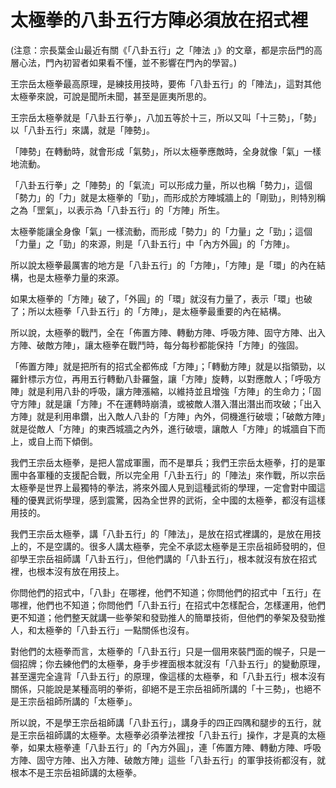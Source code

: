 # 太極拳的八卦五行方陣必須放在招式裡

(注意：宗長葉金山最近有關《「八卦五行」之「陣法 」》的文章，都是宗岳門的高層心法，門內初習者如果看不懂，並不影響在門內的學習。)

王宗岳太極拳最高原理，是練技用技時，要佈「八卦五行」的「陣法」，這對其他太極拳來說，可說是聞所未聞，甚至是匪夷所思的。

王宗岳太極拳就是「八卦五行拳」，八加五等於十三，所以又叫「十三勢」，「勢」以「八卦五行」來講，就是「陣勢」。

「陣勢」在轉動時，就會形成「氣勢」，所以太極拳應敵時，全身就像「氣」一樣地流動。

「八卦五行拳」之「陣勢」的「氣流」可以形成力量，所以也稱「勢力」，這個「勢力」的「力」就是太極拳的「勁」，而形成於方陣城牆上的「剛勁」，則特別稱之為「罡氣」，以表示為「八卦五行」的「方陣」所生。

太極拳能讓全身像「氣」一樣流動，而形成「勢力」的「力量」之「勁」；這個「力量」之「勁」的來源，則是「八卦五行」中「內方外圓」的「方陣」。

所以說太極拳最厲害的地方是「八卦五行」的「方陣」，「方陣」是「環」的內在結構，也是太極拳力量的來源。

如果太極拳的「方陣」破了，「外圓」的「環」就沒有力量了，表示「環」也破了；所以太極拳「八卦五行」的「方陣」，是太極拳最重要的內在結構。

所以說，太極拳的戰鬥，全在「佈置方陣、轉動方陣、呼吸方陣、固守方陣、出入方陣、破敵方陣」，讓太極拳在戰鬥時，每分每秒都能保持「方陣」的強固。

「佈置方陣」就是把所有的招式全都佈成「方陣」；「轉動方陣」就是以指領勁，以羅針標示方位，再用五行轉動八卦羅盤，讓「方陣」旋轉，以對應敵人；「呼吸方陣」就是利用八卦的呼吸，讓方陣漲縮，以維持並且增強「方陣」的生命力；「固守方陣」就是讓「方陣」不在運轉時崩潰，或被敵人潛入潛出潛出而攻破；「出入方陣」就是利用串鑽，出入敵人八卦的「方陣」內外，伺機進行破壞；「破敵方陣」就是從敵人「方陣」的東西城牆之內外，進行破壞，讓敵人「方陣」的城牆自下而上，或自上而下傾倒。

我們王宗岳太極拳，是把人當成軍團，而不是單兵；我們王宗岳太極拳，打的是軍團中各軍種的支援配合戰，所以完全用「八卦五行」的「陣法」來作戰，所以宗岳太極拳是世界上最獨特的拳法，將來外國人見到這種武術的學理，一定會對中國這種的優異武術學理，感到震驚，因為全世界的武術，全中國的太極拳，都沒有這樣用技的。

我們王宗岳太極拳，講「八卦五行」的「陣法」，是放在招式裡講的，是放在用技上的，不是空講的。很多人講太極拳，完全不承認太極拳是王宗岳祖師發明的，但卻學王宗岳祖師講「八卦五行」，但他們講的「八卦五行」，根本就沒有放在招式裡，也根本沒有放在用技上。

你問他們的招式中，「八卦」在哪裡，他們不知道；你問他們的招式中「五行」在哪裡，他們也不知道；你問他們「八卦五行」在招式中怎樣配合，怎樣運用，他們更不知道；他們整天就講一些拳架和發勁推人的簡單技術，但他們的拳架及發勁推人，和太極拳的「八卦五行」一點關係也沒有。

對他們的太極拳而言，太極拳的「八卦五行」只是一個用來裝門面的幌子，只是一個招牌；你去練他們的太極拳，身手步裡面根本就沒有「八卦五行」的變動原理，甚至還完全違背「八卦五行」的原理，像這樣的太極拳，和「八卦五行」根本沒有關係，只能說是某種高明的拳術，卻絕不是王宗岳祖師所講的「十三勢」，也絕不是王宗岳祖師所講的「太極拳」。

所以說，不是學王宗岳祖師講「八卦五行」，講身手的四正四隅和腿步的五行，就是王宗岳祖師講的太極拳。太極拳必須拳法裡按「八卦五行」操作，才是真的太極拳，如果太極拳連「八卦五行」的「內方外圓」，連「佈置方陣、轉動方陣、呼吸方陣、固守方陣、出入方陣、破敵方陣」這些「八卦五行」的軍爭技術都沒有，就根本不是王宗岳祖師講的太極拳。